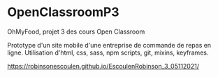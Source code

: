 # OpenClassroomP3
OhMyFood, projet 3 des cours Open Classroom

Prototype d'un site mobile d'une entreprise de commande de repas en ligne.
Utilisation d'html, css, sass, npm scripts, git, mixins, keyframes.

https://robinsonescoulen.github.io/EscoulenRobinson_3_05112021/
